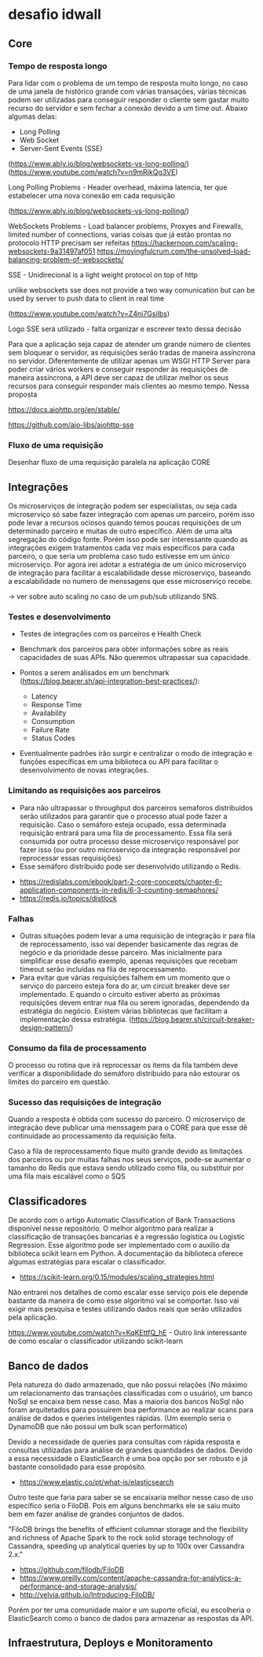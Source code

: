 # desafio idwall

## Core

### Tempo de resposta longo

Para lidar com o problema de um tempo de resposta muito longo, no caso de uma janela de histórico grande com várias transações, várias técnicas podem ser utilizadas para conseguir responder o cliente sem gastar muito recurso do servidor e sem fechar a conexão devido a um time out. Abaixo algumas delas:
* Long Polling
* Web Socket
* Server-Sent Events (SSE)

(https://www.ably.io/blog/websockets-vs-long-polling/)
(https://www.youtube.com/watch?v=n9mRjkQg3VE)

Long Polling Problems - Header overhead, máxima latencia, ter que estabelecer uma nova conexão em cada requisição

(https://www.ably.io/blog/websockets-vs-long-polling/)

WebSockets Problems - Load balancer problems, Proxyes and Firewalls, limited number of connections, varias coisas que já estão prontas no protocolo HTTP precisam ser refeitas
https://hackernoon.com/scaling-websockets-9a31497af051
https://movingfulcrum.com/the-unsolved-load-balancing-problem-of-websockets/

SSE - Unidirecional
is a light weight protocol on top of http

unlike websockets sse does not provide a two way comunication but can be used by server to push data to client in real time

(https://www.youtube.com/watch?v=Z4ni7GsiIbs)

Logo SSE será utilizado - falta organizar e escrever texto dessa decisão

Para que a aplicação seja capaz de atender um grande número de clientes sem bloquear o servidor, as requisições serão tradas de maneira assíncrona no servidor. Diferentemente de utilizar apenas um WSGI HTTP Server para poder criar vários workers e conseguir responder às requisições de maneira assíncrona, a API deve ser capaz de utilizar melhor os seus recursos para conseguir responder mais clientes ao mesmo tempo. Nessa proposta 


https://docs.aiohttp.org/en/stable/

https://github.com/aio-libs/aiohttp-sse

### Fluxo de uma requisição

Desenhar fluxo de uma requisição paralela na aplicação CORE



## Integrações

Os microserviços de integração podem ser especialistas, ou seja cada microserviço só sabe fazer integração com apenas um parceiro, porém isso pode levar a recursos ociosos quando temos poucas requisições de um determinado parceiro e muitas de outro específico. Além de uma alta segregação do código fonte. Porém isso pode ser interessante quando as integrações exigem tratamentos cada vez mais específicos para cada parceiro, o que seria um problema caso tudo estivesse em um único microserviço. Por agora irei adotar a estratégia de um único microserviço de integração para facilitar a escalabilidade desse microserviço, baseando a escalabilidade no numero de menssagens que esse microserviço recebe.

-> ver sobre auto scaling no caso de um pub/sub utilizando SNS.


### Testes e desenvolvimento

* Testes de integrações com os parceiros e Health Check
* Benchmark dos parceiros para obter informações sobre as reais capacidades de suas APIs. Não queremos ultrapassar sua capacidade.

* Pontos a serem análisados em um benchmark (https://blog.bearer.sh/api-integration-best-practices/):
    * Latency
    * Response Time
    * Availability
    * Consumption
    * Failure Rate
    * Status Codes
* Eventualmente padrões irão surgir e centralizar o modo de integração e funções específicas em uma biblioteca ou API para facilitar o desenvolvimento de novas integrações.

### Limitando as requisições aos parceiros

* Para não ultrapassar o throughput dos parceiros semaforos distribuidos serão utilizados para garantir que o processo atual pode fazer a requisição. Caso o semáforo esteja ocupado, essa determinada requisição entrará para uma fila de processamento. Essa fila será consumida por outra processo desse microserviço responsável por fazer isso (ou por outro microserviço da integração responsável por reprocessar essas requisições)
* Esse semáforo distribuido pode ser desenvolvido utilizando o Redis.
- https://redislabs.com/ebook/part-2-core-concepts/chapter-6-application-components-in-redis/6-3-counting-semaphores/
- https://redis.io/topics/distlock

### Falhas

* Outras situações podem levar a uma requisição de integração ir para fila de reprocessamento, isso vai depender basicamente das regras de negócio e da prioridade desse parceiro. Mas inicialmente para simplificar esse desafio exemplo, apenas requisições que recebam timeout serão incluídas na fila de reprocessamento.
* Para evitar que várias requisições falhem em um momento que o serviço do parceiro esteja fora do ar, um circuit breaker deve ser implementado. E quando o circuito estiver aberto as próximas requisições devem entrar nua fila ou serem ignoradas, dependendo da estratégia do negócio. Existem várias bibliotecas que facilitam a implementação dessa estratégia. (https://blog.bearer.sh/circuit-breaker-design-pattern/)


### Consumo da fila de processamento

O processo ou rotina que irá reprocessar os items da fila também deve verificar a disponibilidade do semáforo distribuido para não estourar os limites do parceiro em questão.

### Sucesso das requisições de integração

Quando a resposta é obtida com sucesso do parceiro. O microserviço de integração deve publicar uma menssagem para o CORE para que esse dê continuidade ao processamento da requisição feita.

Caso a fila de reprocessamento fique muito grande devido as limitações dos parceiros ou por muitas falhas nos seus serviços, pode-se aumentar o tamanho do Redis que estava sendo utilizado como fila, ou substituir por uma fila mais escalável como o SQS

## Classificadores

De acordo com o artigo Automatic Classification of Bank Transactions disponível nesse repositório. O melhor algoritmo para realizar a classificação de transações bancarias é a regressão logística ou Logistic Regression. Esse algoritmo pode ser implementado com o auxílio da biblioteca scikit learn em Python.
A documentação da biblioteca oferece algumas estratégias para escalar o classificador.

* https://scikit-learn.org/0.15/modules/scaling_strategies.html

Não entrarei nos detalhes de como escalar esse serviço pois ele depende bastante da maneira de como esse algoritmo vai se comportar. Isso vai exigir mais pesquisa e testes utilizando dados reais que serão utilizados pela aplicação.

https://www.youtube.com/watch?v=KqKEttfQ_hE - Outro link interessante de como escalar o classificador utilizando scikit-learn

## Banco de dados

Pela natureza do dado armazenado, que não possui relações (No máximo um relacionamento das transações classificadas com o usuário), um banco NoSql se encaixa bem nesse caso. Mas a maioria dos bancos NoSql não foram arquitetados para possuirem boa performance ao realizar scans para análise de dados e queries inteligentes rápidas. (Um exemplo seria o DynamoDB que não possui um bulk scan performático)

Devido a necessidade de queries para consultas com rápida resposta e consultas utilizadas para análise de grandes quantidades de dados. Devido a essa necessidade o ElasticSearch é uma boa opção por ser robusto e já bastante consolidado para esse propósito.

* https://www.elastic.co/pt/what-is/elasticsearch

Outro teste que faria para saber se se encaixaria melhor nesse caso de uso específico seria o FiloDB. Pois em alguns benchmarks ele se saiu muito bem em fazer análise de grandes conjuntos de dados.

"FiloDB brings the benefits of efficient columnar storage and the flexibility and richness of Apache Spark to the rock solid storage technology of Cassandra, speeding up analytical queries by up to 100x over Cassandra 2.x."

* https://github.com/filodb/FiloDB
* https://www.oreilly.com/content/apache-cassandra-for-analytics-a-performance-and-storage-analysis/
* http://velvia.github.io/Introducing-FiloDB/

Porém por ter uma comunidade maior e um suporte oficial, eu escolheria o ElasticSearch como o banco de dados para armazenar as respostas da API.

## Infraestrutura, Deploys e Monitoramento

